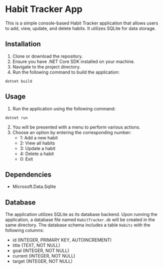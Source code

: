 # Habit Tracker App

This is a simple console-based Habit Tracker application that allows users to add, view, update, and delete habits. It utilizes SQLite for data storage.

## Installation

1. Clone or download the repository.
2. Ensure you have .NET Core SDK installed on your machine.
3. Navigate to the project directory.
4. Run the following command to build the application:
```  
dotnet build
```

## Usage

1. Run the application using the following command:
```
dotnet run
```
2. You will be presented with a menu to perform various actions.
3. Choose an option by entering the corresponding number:
   - 1: Add a new habit
   - 2: View all habits
   - 3: Update a habit
   - 4: Delete a habit
   - 0: Exit

## Dependencies

- Microsoft.Data.Sqlite

## Database

The application utilizes SQLite as its database backend. Upon running the application, a database file named `HabitTracker.db` will be created in the same directory.
The database schema includes a table `Habits` with the following columns:
- id (INTEGER, PRIMARY KEY, AUTOINCREMENT)
- title (TEXT, NOT NULL)
- goal (INTEGER, NOT NULL)
- current (INTEGER, NOT NULL)
- target (INTEGER, NOT NULL)

[//]: # (## Contributing)

[//]: # ()
[//]: # (Pull requests are welcome. For major changes, please open an issue first to discuss what you would like to change.)

[//]: # ()
[//]: # (## License)

[//]: # ()
[//]: # (This project is licensed under the MIT License - see the [LICENSE]&#40;LICENSE&#41; file for details.)